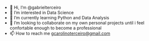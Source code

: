 - 👋 Hi, I’m @gabrielterceiro
- 👀 I’m interested in Data Science
- 🌱 I’m currently learning Python and Data Analysis
- 💞️ I’m looking to collaborate on my own personal projects until i feel confortable enough to become a professional
- 📫 How to reach me gcarolinoterceiro@gmail.com

<!---
gabrielterceiro/gabrielterceiro is a ✨ special ✨ repository because its `README.md` (this file) appears on your GitHub profile.
You can click the Preview link to take a look at your changes.
--->
